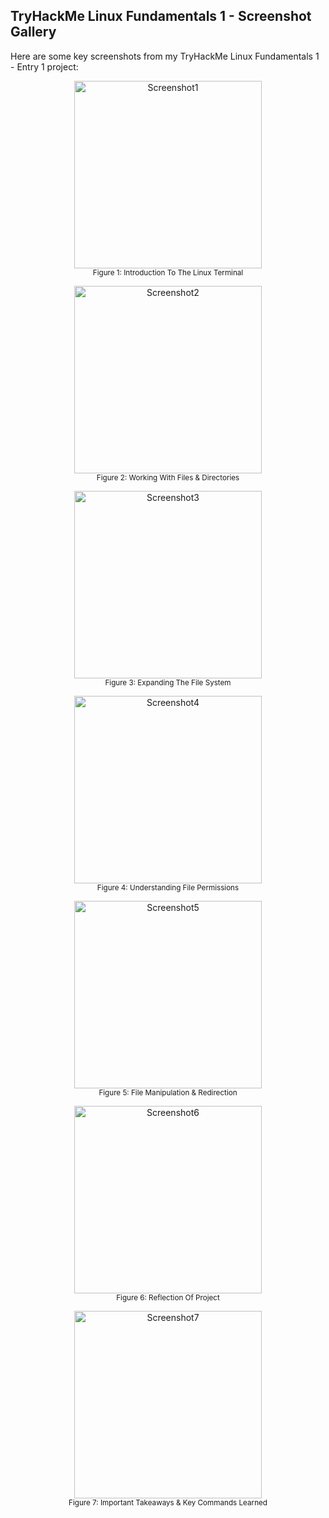 ## TryHackMe Linux Fundamentals 1 - Screenshot Gallery

Here are some key screenshots from my TryHackMe Linux Fundamentals 1 - Entry 1 project:

<p align="center">
  <img src="./Linux_Fundamentals_1/Screenshot1.jpeg" alt="Screenshot1" width="300" />
  <br><small>Figure 1: Introduction To The Linux Terminal</small>
</p>

<p align="center">
  <img src="./Linux_Fundamentals_1/Screenshot2.jpeg" alt="Screenshot2" width="300" />
  <br><small>Figure 2: Working With Files & Directories</small>
</p>

<p align="center">
  <img src="./Linux_Fundamentals_1/Screenshot3.jpeg" alt="Screenshot3" width="300" />
  <br><small>Figure 3: Expanding The File System</small>
</p>

<p align="center">
  <img src="./Linux_Fundamentals_1/Screenshot4.jpeg" alt="Screenshot4" width="300" />
  <br><small>Figure 4: Understanding File Permissions</small>
</p>

<p align="center">
  <img src="./Linux_Fundamentals_1/Screenshot5.jpeg" alt="Screenshot5" width="300" />
  <br><small>Figure 5: File Manipulation & Redirection</small>
</p>

<p align="center">
  <img src="./Linux_Fundamentals_1/Screenshot6.jpeg" alt="Screenshot6" width="300" />
  <br><small>Figure 6: Reflection Of Project</small>
</p>

<p align="center">
  <img src="./Linux_Fundamentals_1/Screenshot7.jpeg" alt="Screenshot7" width="300" />
  <br><small>Figure 7: Important Takeaways & Key Commands Learned</small>
</p>
